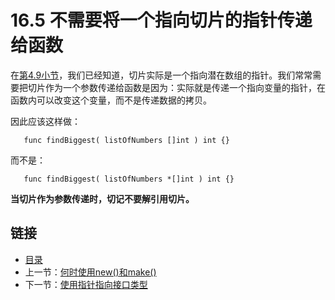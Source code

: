 # 16.5 不需要将一个指向切片的指针传递给函数

在[第4.9小节](04.9.md)，我们已经知道，切片实际是一个指向潜在数组的指针。我们常常需要把切片作为一个参数传递给函数是因为：实际就是传递一个指向变量的指针，在函数内可以改变这个变量，而不是传递数据的拷贝。

因此应该这样做：

```text
   func findBiggest( listOfNumbers []int ) int {}
```

而不是：

```text
   func findBiggest( listOfNumbers *[]int ) int {}
```

**当切片作为参数传递时，切记不要解引用切片。**

## 链接

* [目录](directory.md)
* 上一节：[何时使用new\(\)和make\(\)](16.4.md)
* 下一节：[使用指针指向接口类型](16.6.md)

